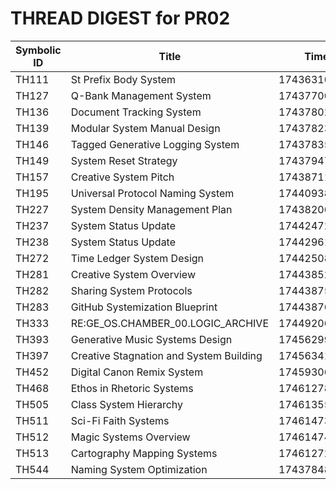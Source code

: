 # THREAD DIGEST for PR02

| Symbolic ID | Title                                   | Timestamp         |
| ----------- | --------------------------------------- | ----------------- |
| TH111       | St Prefix Body System                   | 1743631088.913218 |
| TH127       | Q-Bank Management System                | 1743770072.018805 |
| TH136       | Document Tracking System                | 1743780255.409378 |
| TH139       | Modular System Manual Design            | 1743782329.247516 |
| TH146       | Tagged Generative Logging System        | 1743783557.657548 |
| TH149       | System Reset Strategy                   | 1743794742.040247 |
| TH157       | Creative System Pitch                   | 1743871114.096906 |
| TH195       | Universal Protocol Naming System        | 1744093868.492297 |
| TH227       | System Density Management Plan          | 1743820658.437952 |
| TH237       | System Status Update                    | 1744247226.771753 |
| TH238       | System Status Update                    | 1744296178.805953 |
| TH272       | Time Ledger System Design               | 1744250897.730329 |
| TH281       | Creative System Overview                | 1744385238.20751  |
| TH282       | Sharing System Protocols                | 1744387511.09673  |
| TH283       | GitHub Systemization Blueprint          | 1744387672.564614 |
| TH333       | RE:GE_OS.CHAMBER_00.LOGIC_ARCHIVE       | 1744920669.102154 |
| TH393       | Generative Music Systems Design         | 1745629918.569887 |
| TH397       | Creative Stagnation and System Building | 1745634132.989453 |
| TH452       | Digital Canon Remix System              | 1745930692.134701 |
| TH468       | Ethos in Rhetoric Systems               | 1746127862.76517  |
| TH505       | Class System Hierarchy                  | 1746135518.244658 |
| TH511       | Sci-Fi Faith Systems                    | 1746147306.773303 |
| TH512       | Magic Systems Overview                  | 1746147464.795446 |
| TH513       | Cartography Mapping Systems             | 1746127283.243141 |
| TH544       | Naming System Optimization              | 1743784881.095641 |